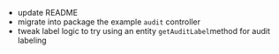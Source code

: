 - update README
- migrate into package the example `audit` controller
- tweak label logic to try using an entity `getAuditLabel`method for audit labeling
